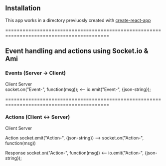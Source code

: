 ## Installation

This app works in a directory previuosly created with [create-react-app](https://github.com/facebookincubator/create-react-app)

==========================================================================================

## Event handling and actions using Socket.io & Ami

### Events (Server -> Client)

Client							Server	
socket.on("Event-<EventName1>", function(msg)); 	<-- io.emit("Event-<EventName1>", {json-string});

==========================================================================================

### Actions (Client <-> Server)

Client								Server

Action
socket.emit("Action-<ActionName1>", {json-string})	-->	socket.on("Action-<ActionName1>", function(msg))

Response
socket.on("Action-<ActionName1>", function(msg))	<--	io.emit("Action-<ActionName1>", {json-string});





